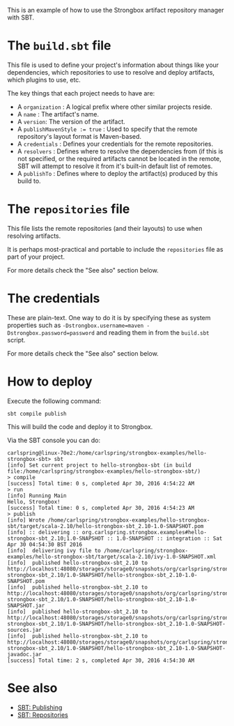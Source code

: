 This is an example of how to use the Strongbox artifact repository manager with SBT.

# The `build.sbt` file

This file is used to define your project's information about things like your dependencies, which repositories to use to resolve and deploy artifacts, which plugins to use, etc.

The key things that each project needs to have are:

* A `organization` : A logical prefix where other similar projects reside.
* A `name` : The artifact's name.
* A `version`: The version of the artifact.
* A `publishMavenStyle := true` : Used to specify that the remote repository's layout format is Maven-based.
* A `credentials` : Defines your credentials for the remote repositories.
* A `resolvers` : Defines where to resolve the dependencies from (if this is not specified, or the required artifacts cannot be located in the remote, SBT will attempt to resolve it from it's built-in default list of remotes.
* A `publishTo` : Defines where to deploy the artifact(s) produced by this build to.

# The `repositories` file

This file lists the remote repositories (and their layouts) to use when resolving artifacts.

It is perhaps most-practical and portable to include the `repositories` file as part of your project.

For more details check the "See also" section below.

# The credentials

These are plain-text. One way to do it is by specifying these as system properties such as `-Dstrongbox.username=maven -Dstrongbox.password=password` and reading them in from the `build.sbt` script.

For more details check the "See also" section below.

# How to deploy

Execute the following command:

    sbt compile publish

This will build the code and deploy it to Strongbox.

Via the SBT console you can do:

    carlspring@linux-70e2:/home/carlspring/strongbox-examples/hello-strongbox-sbt> sbt
    [info] Set current project to hello-strongbox-sbt (in build file:/home/carlspring/strongbox-examples/hello-strongbox-sbt/)
    > compile
    [success] Total time: 0 s, completed Apr 30, 2016 4:54:22 AM
    > run
    [info] Running Main 
    Hello, Strongbox!
    [success] Total time: 0 s, completed Apr 30, 2016 4:54:23 AM
    > publish
    [info] Wrote /home/carlspring/strongbox-examples/hello-strongbox-sbt/target/scala-2.10/hello-strongbox-sbt_2.10-1.0-SNAPSHOT.pom
    [info] :: delivering :: org.carlspring.strongbox.examples#hello-strongbox-sbt_2.10;1.0-SNAPSHOT :: 1.0-SNAPSHOT :: integration :: Sat Apr 30 04:54:30 BST 2016
    [info] 	delivering ivy file to /home/carlspring/strongbox-examples/hello-strongbox-sbt/target/scala-2.10/ivy-1.0-SNAPSHOT.xml
    [info] 	published hello-strongbox-sbt_2.10 to http://localhost:48080/storages/storage0/snapshots/org/carlspring/strongbox/examples/hello-strongbox-sbt_2.10/1.0-SNAPSHOT/hello-strongbox-sbt_2.10-1.0-SNAPSHOT.pom
    [info] 	published hello-strongbox-sbt_2.10 to http://localhost:48080/storages/storage0/snapshots/org/carlspring/strongbox/examples/hello-strongbox-sbt_2.10/1.0-SNAPSHOT/hello-strongbox-sbt_2.10-1.0-SNAPSHOT.jar
    [info] 	published hello-strongbox-sbt_2.10 to http://localhost:48080/storages/storage0/snapshots/org/carlspring/strongbox/examples/hello-strongbox-sbt_2.10/1.0-SNAPSHOT/hello-strongbox-sbt_2.10-1.0-SNAPSHOT-sources.jar
    [info] 	published hello-strongbox-sbt_2.10 to http://localhost:48080/storages/storage0/snapshots/org/carlspring/strongbox/examples/hello-strongbox-sbt_2.10/1.0-SNAPSHOT/hello-strongbox-sbt_2.10-1.0-SNAPSHOT-javadoc.jar
    [success] Total time: 2 s, completed Apr 30, 2016 4:54:30 AM

# See also

* [SBT: Publishing](http://www.scala-sbt.org/0.13/docs/Publishing.html)
* [SBT: Repositories](http://www.scala-sbt.org/0.13/docs/Proxy-Repositories.html)
